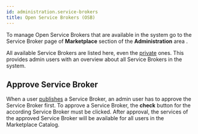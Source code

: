 ```yaml
---
id: administration.service-brokers
title: Open Service Brokers (OSB)
---
```


To manage Open Service Brokers that are available in the system go to the Service Broker page of **Marketplace** section of the **Administration** area .

All available Service Brokers are listed here, even the [private](meshstack.OSBServicesPlatform.development.md#register-your-service-broker) ones. This provides admin users with an overview about all Service Brokers in the system.

## Approve Service Broker

When a user [publishes](meshstack.OSBServicesPlatform.development.md#publish-your-service-broker) a Service Broker, an admin user has to approve the Service Broker first. To approve a Service Broker, the **check** button for the according Service Broker must be clicked. After approval, the services of the approved Service Broker will be available for all users in the Marketplace Catalog.

